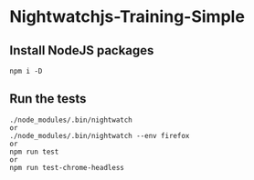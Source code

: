 # Nightwatchjs-Training-Simple

##  Install NodeJS packages
```
npm i -D
```

##  Run the tests
```
./node_modules/.bin/nightwatch
or
./node_modules/.bin/nightwatch --env firefox
or
npm run test
or
npm run test-chrome-headless
```
